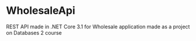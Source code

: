 # WholesaleApi

REST API made in .NET Core 3.1 for Wholesale application made as a project on Databases 2 course
